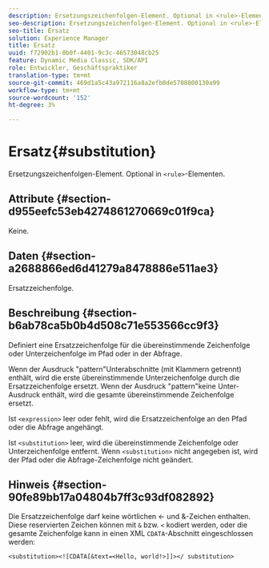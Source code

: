 ```yaml
---
description: Ersetzungszeichenfolgen-Element. Optional in <rule>-Elementen.
seo-description: Ersetzungszeichenfolgen-Element. Optional in <rule>-Elementen.
seo-title: Ersatz
solution: Experience Manager
title: Ersatz
uuid: f72902b1-0b0f-4401-9c3c-46573048cb25
feature: Dynamic Media Classic, SDK/API
role: Entwickler, Geschäftspraktiker
translation-type: tm+mt
source-git-commit: 469d1a5c43a972116a8a2efb0de5708800130a99
workflow-type: tm+mt
source-wordcount: '152'
ht-degree: 3%

---
```



# Ersatz{#substitution}

Ersetzungszeichenfolgen-Element. Optional in `<rule>`-Elementen.

## Attribute {#section-d955eefc53eb4274861270669c01f9ca}

Keine.

## Daten {#section-a2688866ed6d41279a8478886e511ae3}

Ersatzzeichenfolge.

## Beschreibung {#section-b6ab78ca5b0b4d508c71e553566cc9f3}

Definiert eine Ersatzzeichenfolge für die übereinstimmende Zeichenfolge oder Unterzeichenfolge im Pfad oder in der Abfrage.

Wenn der Ausdruck &quot;pattern&quot;Unterabschnitte (mit Klammern getrennt) enthält, wird die erste übereinstimmende Unterzeichenfolge durch die Ersatzzeichenfolge ersetzt. Wenn der Ausdruck &quot;pattern&quot;keine Unter-Ausdruck enthält, wird die gesamte übereinstimmende Zeichenfolge ersetzt.

Ist `<expression>` leer oder fehlt, wird die Ersatzzeichenfolge an den Pfad oder die Abfrage angehängt.

Ist `<substitution>` leer, wird die übereinstimmende Zeichenfolge oder Unterzeichenfolge entfernt. Wenn `<substitution>` nicht angegeben ist, wird der Pfad oder die Abfrage-Zeichenfolge nicht geändert.

## Hinweis {#section-90fe89bb17a04804b7ff3c93df082892}

Die Ersatzzeichenfolge darf keine wörtlichen &lt;- und &amp;-Zeichen enthalten. Diese reservierten Zeichen können mit `&` bzw. `<` kodiert werden, oder die gesamte Zeichenfolge kann in einen XML `CDATA`-Abschnitt eingeschlossen werden:

`<substitution><![CDATA[&text=<Hello, world!>]]></ substitution>`
